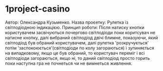 # 1project-casino
Автор: Олександра	Кузьменко. Назва проєетку:	Рулетка із світлодіодною індикацією. Принцип роботи:	Після натиску кнопки користувачем засвічуються почергово світлодіоди поки коритсувач не натисне кнопку, далі вибраний світлодіод двічі блимне, показуючи, який світлодіод був обраний користувачем, далі рулетка 'розкручується' потім 'заспокоюється'(світлодіоди по колу загораються) і зупиняється на випадковому, якщо це був обраний, то користувач переміг і всі світлодіоди загораються, якщо ні, то  даний світлодіод просто горить поки наступна гра не почнеться чи не вимнеться живлення.
